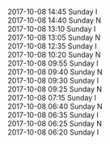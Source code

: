 2017-10-08 14:45 Sunday  I  
2017-10-08 14:40 Sunday  N  
2017-10-08 13:10 Sunday  I  
2017-10-08 13:05 Sunday  N  
2017-10-08 12:35 Sunday  I  
2017-10-08 10:20 Sunday  N  
2017-10-08 09:55 Sunday  I  
2017-10-08 09:40 Sunday  N  
2017-10-08 09:30 Sunday  I  
2017-10-08 09:25 Sunday  N  
2017-10-08 07:15 Sunday  I  
2017-10-08 06:40 Sunday  N  
2017-10-08 06:35 Sunday  I  
2017-10-08 06:25 Sunday  N  
2017-10-08 06:20 Sunday  I  
